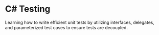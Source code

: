 # C# Testing
Learning how to write efficient unit tests by utilizing interfaces, delegates, and parameterized test cases to ensure tests are decoupled.
